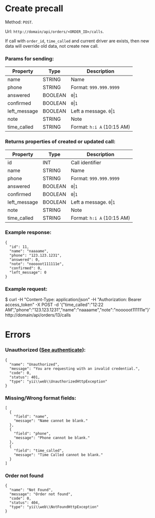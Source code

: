 # Create precall 
Method: `POST`.

Url: `http://domain/api/orders/<ORDER_ID>/calls`.

If call with `order_id`, `time_called` and current driver are exists, then new data will override old data, not create new call.

### Params for sending:

Property | Type | Description
-------- | ---- | -----------
name | STRING | Name
phone | STRING | Format: `999.999.9999`
answered | BOOLEAN | `0`\|`1`
confirmed | BOOLEAN | `0`\|`1`
left_message | BOOLEAN | Left a message. `0`\|`1`
note | STRING | Note
time_called | STRING | Format: `h:i A` (10:15 AM)


### Returns properties of created or updated call:

Property | Type | Description
-------- | ---- | -----------
id | INT | Call identifier 
name | STRING | Name
phone | STRING | Format: `999.999.9999`
answered | BOOLEAN | `0`\|`1`
confirmed | BOOLEAN | `0`\|`1`
left_message | BOOLEAN | Left a message. `0`\|`1`
note | STRING | Note
time_called | STRING | Format: `h:i A` (10:15 AM)


### Example response:
```
{
  "id": 11,
  "name": "naaaame",
  "phone": "123.123.1231",
  "answered": 0,
  "note": "nooooot111111e",
  "confirmed": 0,
  "left_message": 0
}
```

### Example request: 

  $ curl -H "Content-Type: application/json" -H "Authorization: Bearer access_token" -X POST -d '{"time_called":"12:22 AM","phone":"123.123.1231","name":"naaaame","note":"nooooot111111e"}' http://domain/api/orders/13/calls

# Errors

### Unauthorized ([See authenticate](https://github.com/CBCMoving/cbc_application/blob/master/Authenticate.md)):
```
{
  "name": "Unauthorized",
  "message": "You are requesting with an invalid credential.",
  "code": 0,
  "status": 401,
  "type": "yii\\web\\UnauthorizedHttpException"
}
```

### Missing/Wrong format fields: 
```
[
  {
    "field": "name",
    "message": "Name cannot be blank."
  },
  {
    "field": "phone",
    "message": "Phone cannot be blank."
  },
  {
    "field": "time_called",
    "message": "Time Called cannot be blank."
  }
]
```

### Order not found
```
{
  "name": "Not Found",
  "message": "Order not found",
  "code": 0,
  "status": 404,
  "type": "yii\\web\\NotFoundHttpException"
}
```